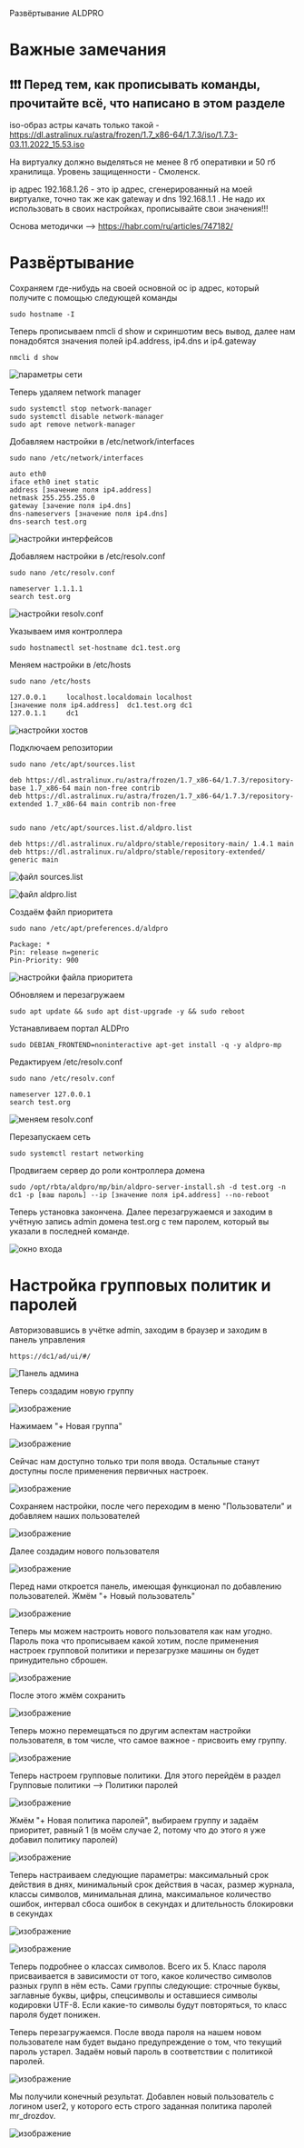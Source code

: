 Развёртывание ALDPRO

# Важные замечания



## ❗❗❗ Перед тем, как прописывать команды, прочитайте всё, что написано в этом разделе

iso-образ астры качать только такой - https://dl.astralinux.ru/astra/frozen/1.7_x86-64/1.7.3/iso/1.7.3-03.11.2022_15.53.iso

На виртуалку должно выделяться не менее 8 гб оперативки и 50 гб хранилища. Уровень защищенности - Смоленск. 

ip адрес 192.168.1.26 - это ip адрес, сгенерированный на моей виртуалке, точно так же как gateway и dns 192.168.1.1 . Не надо их использовать в своих настройках, прописывайте свои значения!!!

Основа методички --> https://habr.com/ru/articles/747182/



# Развёртывание



Сохраняем где-нибудь на своей основной ос ip адрес, который получите с помощью следующей команды

```sudo hostname -I```

Теперь прописываем nmcli d show и скриншотим весь вывод, далее нам понадобятся значения полей ip4.address, ip4.dns и ip4.gateway

```nmcli d show```

![параметры сети](https://github.com/user-attachments/assets/7e2ec21c-5f8d-4726-a302-2ef669e25c3c)


Теперь удаляем network manager

```
sudo systemctl stop network-manager
sudo systemctl disable network-manager
sudo apt remove network-manager
```

Добавляем настройки в /etc/network/interfaces

```
sudo nano /etc/network/interfaces

auto eth0
iface eth0 inet static
address [значение поля ip4.address]
netmask 255.255.255.0
gateway [зачение поля ip4.dns]
dns-nameservers [значение поля ip4.dns]
dns-search test.org
```

![настройки интерфейсов](https://github.com/user-attachments/assets/f9be85ec-8c3b-4893-87d2-03e025a2b272)


Добавляем настройки в /etc/resolv.conf

```
sudo nano /etc/resolv.conf

nameserver 1.1.1.1
search test.org
```

![настройки resolv.conf](https://github.com/user-attachments/assets/82dd55fd-97ac-46c0-bdcb-f875d24ef0c1)


Указываем имя контроллера

```sudo hostnamectl set-hostname dc1.test.org```

Меняем настройки в /etc/hosts

```
sudo nano /etc/hosts

127.0.0.1     localhost.localdomain localhost
[значение поля ip4.address]  dc1.test.org dc1
127.0.1.1     dc1
```

![настройки хостов](https://github.com/user-attachments/assets/32158525-d53e-40cf-8d73-d0cac1dcb178)


Подключаем репозитории

```
sudo nano /etc/apt/sources.list

deb https://dl.astralinux.ru/astra/frozen/1.7_x86-64/1.7.3/repository-base 1.7_x86-64 main non-free contrib
deb https://dl.astralinux.ru/astra/frozen/1.7_x86-64/1.7.3/repository-extended 1.7_x86-64 main contrib non-free


sudo nano /etc/apt/sources.list.d/aldpro.list

deb https://dl.astralinux.ru/aldpro/stable/repository-main/ 1.4.1 main
deb https://dl.astralinux.ru/aldpro/stable/repository-extended/ generic main
```

![файл sources.list](https://github.com/user-attachments/assets/21f53957-2b0c-4a12-b71b-5fc9b4bab82a)

![файл aldpro.list](https://github.com/user-attachments/assets/560665cb-202d-4a38-848e-adea462075c3)

Создаём файл приоритета 

```
sudo nano /etc/apt/preferences.d/aldpro

Package: *
Pin: release n=generic
Pin-Priority: 900
```

![настройки файла приоритета](https://github.com/user-attachments/assets/d3ffed02-399c-47eb-8a37-ee53ae6ae808)


Обновляем и перезагружаем

```sudo apt update && sudo apt dist-upgrade -y && sudo reboot```

Устанавливаем портал ALDPro

```sudo DEBIAN_FRONTEND=noninteractive apt-get install -q -y aldpro-mp```

Редактируем /etc/resolv.conf

```
sudo nano /etc/resolv.conf

nameserver 127.0.0.1
search test.org
```

![меняем resolv.conf](https://github.com/user-attachments/assets/ca17a480-9197-4358-ac67-32ce34224b49)


Перезапускаем сеть

```sudo systemctl restart networking```

Продвигаем сервер до роли контроллера домена

```sudo /opt/rbta/aldpro/mp/bin/aldpro-server-install.sh -d test.org -n dc1 -p [ваш пароль] --ip [значение поля ip4.address] --no-reboot```

Теперь установка закончена. Далее перезагружаемся и заходим в учётную запись admin домена test.org с тем паролем, который вы указали в последней команде. 

![окно входа](https://github.com/user-attachments/assets/b4756055-a045-44d6-a3ae-224124fefc3d)

# Настройка групповых политик и паролей

Авторизовавшись в учётке admin, заходим в браузер и заходим в панель управления

```https://dc1/ad/ui/#/```

![Панель админа](https://github.com/user-attachments/assets/17777a81-4ed3-4a65-ad35-f8c2ee06f0a3)

Теперь создадим новую группу

![изображение](https://github.com/user-attachments/assets/eaf8ee16-713c-4187-8afa-7a638ea3406a)

Нажимаем "+ Новая группа"

![изображение](https://github.com/user-attachments/assets/9e3a443a-97fc-4ecd-b127-11f7212259ba)

Сейчас нам доступно только три поля ввода. Остальные станут доступны после применения первичных настроек.

![изображение](https://github.com/user-attachments/assets/55bc28d0-37f9-4faa-9976-2b8fd62fe307)

Сохраняем настройки, после чего переходим в меню "Пользователи" и добавляем наших пользователей

![изображение](https://github.com/user-attachments/assets/28ad5fdf-c947-451c-a08b-4d382b8d111a)

Далее создадим нового пользователя

![изображение](https://github.com/user-attachments/assets/a95ab92e-13be-4cf8-a0f2-45134b72ca04)

Перед нами откроется панель, имеющая функционал по добавлению пользователей. Жмём "+ Новый пользователь"

![изображение](https://github.com/user-attachments/assets/e4944701-933d-4af6-a3f4-c2039a65b845)

Теперь мы можем настроить нового пользователя как нам угодно. Пароль пока что прописываем какой хотим, после применения настроек групповой политики и перезагрузке машины он будет принудительно сброшен.

![изображение](https://github.com/user-attachments/assets/1b8c28b4-93a8-4b11-91bc-1600c169a218)

После этого жмём сохранить

![изображение](https://github.com/user-attachments/assets/85603c6a-6186-4994-89a0-32a0987611ab)

Теперь можно перемещаться по другим аспектам настройки пользователя, в том числе, что самое важное - присвоить ему группу.

![изображение](https://github.com/user-attachments/assets/86ef1d2a-9f49-4453-b49b-cba661234b48)

Теперь настроем групповые политики. Для этого перейдём в раздел Групповые политики --> Политики паролей

![изображение](https://github.com/user-attachments/assets/b7eca785-ad95-4224-807b-469b0b5c8ef5)

Жмём "+ Новая политика паролей", выбираем группу и задаём приоритет, равный 1 (в моём случае 2, потому что до этого я уже добавил политику паролей)

![изображение](https://github.com/user-attachments/assets/6eec9958-60ae-425b-bd88-3ac90548df70)

Теперь настраиваем следующие параметры: максимальный срок действия в днях, минимальный срок действия в часах, размер журнала, классы символов, минимальная длина, максимальное количество ошибок, интервал сбоса ошибок в секундах и длительность блокировки в секундах

![изображение](https://github.com/user-attachments/assets/da8be806-c6e2-47a3-bfcd-07cb0f957aaa)

![изображение](https://github.com/user-attachments/assets/3543aa71-0dd7-412a-b0e2-490a252362c5)

Теперь подробнее о классах символов. Всего их 5. Класс пароля присваивается в зависимости от того, какое количество символов разных групп в нём есть. Сами группы следующие: строчные буквы, заглавные буквы, цифры, спецсимволы и оставшиеся символы кодировки UTF-8. Если какие-то символы будут повторяться, то класс пароля будет понижен.

Теперь перезагружаемся. После ввода пароля на нашем новом пользователе нам будет выдано предупреждение о том, что текущий пароль устарел. Задаём новый пароль в соответствии с политикой паролей.

![изображение](https://github.com/user-attachments/assets/439986a9-2f05-49ba-9593-3343a4e80bba)

Мы получили конечный результат. Добавлен новый пользователь с логином user2, у которого есть строго заданная политика паролей mr_drozdov. 

![изображение](https://github.com/user-attachments/assets/8c2a7d23-4c43-45f1-a94e-ecece75f762f)
